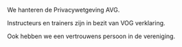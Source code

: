We hanteren de Privacywetgeving AVG.

Instructeurs en trainers zijn in bezit van VOG verklaring.

Ook hebben we een vertrouwens persoon in de vereniging.
